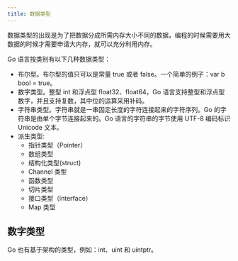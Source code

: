 ```yaml
---
title: 数据类型
---
```


数据类型的出现是为了把数据分成所需内存大小不同的数据，编程的时候需要用大数据的时候才需要申请大内存，就可以充分利用内存。

Go 语言按类别有以下几种数据类型：
- 布尔型。布尔型的值只可以是常量 true 或者 false。一个简单的例子：var b bool = true。
- 数字类型。整型 int 和浮点型 float32、float64，Go 语言支持整型和浮点型数字，并且支持复数，其中位的运算采用补码。
- 字符串类型。字符串就是一串固定长度的字符连接起来的字符序列。Go 的字符串是由单个字节连接起来的。Go 语言的字符串的字节使用 UTF-8 编码标识 Unicode 文本。
- 派生类型:
  - 指针类型（Pointer）
  - 数组类型
  - 结构化类型(struct)
  - Channel 类型
  - 函数类型
  - 切片类型
  - 接口类型（interface）
  - Map 类型

## 数字类型
Go 也有基于架构的类型，例如：int、uint 和 uintptr。
  